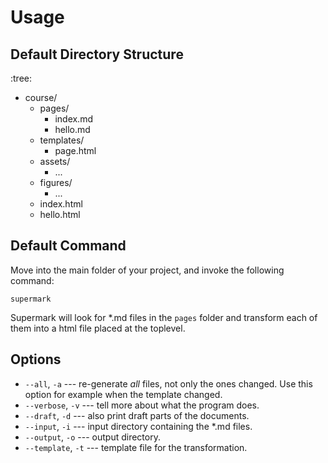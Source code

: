 # Usage


## Default Directory Structure

:tree:
- course/
    - pages/
        - index.md
        - hello.md
    - templates/
        - page.html
    - assets/
        - ...
    - figures/
        - ...
    - index.html
    - hello.html

## Default Command

Move into the main folder of your project, and invoke the following command:

```
supermark
````

Supermark will look for *.md files in the `pages` folder and transform each of them into a html file placed at the toplevel.


## Options

- `--all`, `-a` --- re-generate *all* files, not only the ones changed. Use this option for example when the template changed.
- `--verbose`, `-v` --- tell more about what the program does.
- `--draft`, `-d` --- also print draft parts of the documents.
- `--input`, `-i` --- input directory containing the *.md files.
- `--output`, `-o` --- output directory.
- `--template`, `-t` --- template file for the transformation.